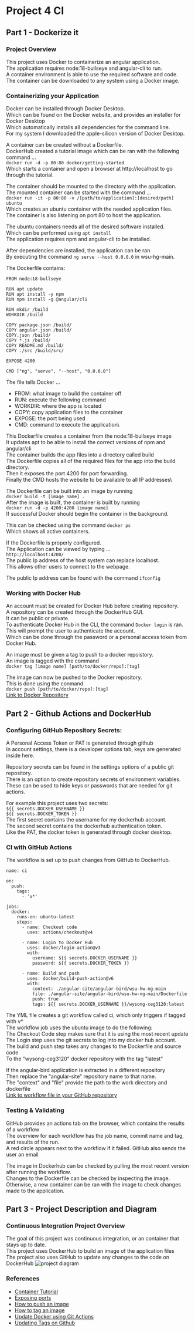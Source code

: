 # Project 4 CI 
## Part 1 - Dockerize it
### Project Overview 
This project uses Docker to containerize an angular application.\
The application requires node:18-bullseye and angular-cli to run.\
A container environment is able to use the required software and code.\
The container can be downloaded to any system using a Docker image.

### Containerizing your Application
Docker can be installed through Docker Desktop.\
Which can be found on the Docker website, and provides an installer for Docker Desktop\
Which automatically installs all dependencies for the command line.\
For my system I downloaded the apple-silicon version of Docker Desktop.

A container can be created without a Dockerfile.\
DockerHub created a tutorial image which can be ran with the following command ...\
`docker run -d -p 80:80 docker/getting-started`\
Which starts a container and open a browser at http://localhost⁠ to go through the tutorial.


The container should be mounted to the directory with the application.\
The mounted container can be started with the command ...\
`docker run -it -p 80:80 -v /[path/to/application]:[desired/path] ubuntu`\
Which creates an ubuntu container with the needed application files.\
The container is also listening on port 80 to host the application.

The ubuntu containers needs all of the desired software installed.\
Which can be performed using `apt install`\
The application requires npm and angular-cli to be installed.

After dependencies are installed, the application can be ran\
By executing the command `ng serve --host 0.0.0.0` in wsu-hg-main.

The Dockerfile contains:
```
FROM node:18-bullseye

RUN apt update 
RUN apt install -y npm
RUN npm install -g @angular/cli

RUN mkdir /build
WORKDIR /build

COPY package.json /build/
COPY angular.json /build/
COPY.json /build/
COPY *.js /build/
COPY README.md /build/
COPY ./src /build/src/

EXPOSE 4200

CMD ["ng", "serve", "--host", "0.0.0.0"]
```
The file tells Docker ...
- FROM: what image to build the container off
- RUN: execute the following command
- WORKDIR: where the app is located
- COPY: copy application files to the container
- EXPOSE: the port being used
- CMD: command to execute the application\

This Dockerfile creates a container from the node:18-bullseye image\
It updates apt to be able to install the correct versions of npm and angular/cli\
The container builds the app files into a directory called build\
The Dockerfile copies all of the required files for the app into the build directory.\
Then it exposes the port 4200 for port forwarding.\
Finally the CMD hosts the website to be available to all IP addresses\


The Dockerfile can be built into an image by running\
`docker build -t [image name] .`\
After the image is built, the container is built by running\
`docker run -d -p 4200:4200 [image name]`\
If successful Docker should begin the container in the background.

This can be checked using the command `docker ps`\
Which shows all active containers.

If the Dockerfile is properly configured.\
The Application can be viewed by typing ...\
`http://localhost:4200/` \
The public Ip address of the host system can replace localhost.\
This allows other users to connect to the webpage.

The public Ip address can be found with the command
`ifconfig`

### Working with Docker Hub
An account must be created for Docker Hub before creating repository.\
A repository can be created through the DockerHub GUI.\
It can be public or private.\
To authenticate Docker Hub in the CLI, the command `Docker login` is ran. \
This will prompt the user to authenticate the account.\
Which can be done through the password or a personal access token from Docker Hub.

An image must be given a tag to push to a docker repoistory.\
An image is tagged with the command \
`docker tag [image name] [path/to/docker/repo]:[tag]`

The image can now be pushed to the Docker repository.\
This is done using the conmand \
`docker push [path/to/docker/repo]:[tag]`\
[Link to Docker Repository](https://hub.docker.com/r/hannahwysong/wysong-ceg3120/tags)

## Part 2 - Github Actions and DockerHub
### Configuring GitHub Repository Secrets:
A Personal Access Token or PAT is generated through github\
In account settings, there is a developer options tab, keys are generated inside here.

Repository secrets can be found in the settings options of a public git repository.\
There is an option to create repository secrets of environment variables.\
These can be used to hide keys or passwords that are needed for git actions.

For example this project uses two secrets:\
`${{ secrets.DOCKER_USERNAME }}`\
 `${{ secrets.DOCKER_TOKEN }}`\
The first secret contains the username for my dockerhub account. \
The second secret contains the dockerhub authentication token.\
Like the PAT, the docker token is generated through docker desktop. 

### CI with GitHub Actions
The workflow is set up to push changes from GitHub to DockerHub.
```
name: ci

on:
  push:
    tags:
      - 'v*'

jobs:
  docker:
    runs-on: ubuntu-latest
    steps:
      - name: Checkout code
        uses: actions/checkout@v4

      - name: Login to Docker Hub
        uses: docker/login-action@v3
        with:
          username: ${{ secrets.DOCKER_USERNAME }}
          password: ${{ secrets.DOCKER_TOKEN }}

      - name: Build and push
        uses: docker/build-push-action@v6
        with:
          context: ./angular-site/angular-bird/wsu-hw-ng-main
          file: ./angular-site/angular-bird/wsu-hw-ng-main/Dockerfile
          push: true
          tags: ${{ secrets.DOCKER_USERNAME }}/wysong-ceg3120:latest
```
The YML file creates a git workflow called ci, which only triggers if tagged with v*\
The workflow job uses the ubuntu image to do the following: \
The Checkout Code step makes sure that it is using the most recent update\
The Login step uses the git secrets to log into my docker hub account. \
The build and push step takes any changes to the Dockerfile and source code\
To the "wysong-ceg3120" docker repository with the tag "latest"

If the angular-bird application is extracted in a different repository\
Then replace the "angular-site" repository name to that name.\
The "context" and "file" provide the path to the work directory and dockerfile\
[Link to workflow file in your GitHub repository](https://github.com/WSU-kduncan/ceg3120-cicd-hannahwysong/actions/runs/14500754968/workflow)
### Testing & Validating
GitHub provides an actions tab on the browser, which contains the results of a workflow\
The overview for each workflow has the job name, commit name and tag, and results of the run.\
A red circle appears next to the workflow if it failed. GitHub also sends the user an email

The image in Dockerhub can be checked by pulling the most recent version after running the workflow.\
Changes to the Dockerfile can be checked by inspecting the image.\
Otherwise, a new container can be ran with the image to check changes made to the application.

## Part 3 - Project Description and Diagram
### Continuous Integration Project Overview
The goal of this project was continuous integration, or an container that stays up to date.\
This project uses DockerHub to build an image of the application files\
The project also uses GitHub to update any changes to the code on DockerHub
![project diagram](diagram-ci.png)


### References
- [Container Tutorial](https://docs.docker.com/get-started/workshop/02_our_app/)
- [Exposing ports](https://docs.docker.com/get-started/docker-concepts/running-containers/publishing-ports/)
- [How to push an image](https://docs.docker.com/get-started/introduction/build-and-push-first-image/)
- [How to tag an image](https://docs.docker.com/reference/cli/docker/image/tag/)
- [Update Docker using Git Actions](https://docs.docker.com/build/ci/github-actions/update-dockerhub-desc/)
- [Updating Tags on Github](https://stackoverflow.com/questions/19757770/git-tags-dont-show-up-as-github-releases)
